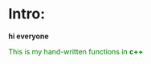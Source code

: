 # Intro:
**hi everyone**

<font color="green">This is my hand-written functions in **c++**  </font>
